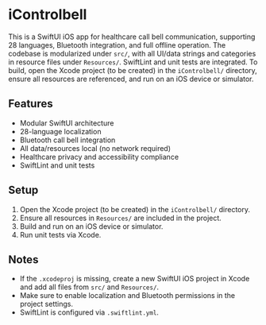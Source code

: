 # iControlbell

This is a SwiftUI iOS app for healthcare call bell communication, supporting 28 languages, Bluetooth integration, and full offline operation. The codebase is modularized under `src/`, with all UI/data strings and categories in resource files under `Resources/`. SwiftLint and unit tests are integrated. To build, open the Xcode project (to be created) in the `iControlbell/` directory, ensure all resources are referenced, and run on an iOS device or simulator.

## Features

- Modular SwiftUI architecture
- 28-language localization
- Bluetooth call bell integration
- All data/resources local (no network required)
- Healthcare privacy and accessibility compliance
- SwiftLint and unit tests

## Setup

1. Open the Xcode project (to be created) in the `iControlbell/` directory.
2. Ensure all resources in `Resources/` are included in the project.
3. Build and run on an iOS device or simulator.
4. Run unit tests via Xcode.

## Notes

- If the `.xcodeproj` is missing, create a new SwiftUI iOS project in Xcode and add all files from `src/` and `Resources/`.
- Make sure to enable localization and Bluetooth permissions in the project settings.
- SwiftLint is configured via `.swiftlint.yml`.
